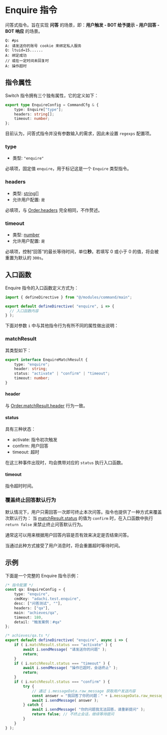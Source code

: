 # Enquire 指令

问答式指令。旨在实现 **问答** 的场景，即：**用户触发 - BOT 给予提示 - 用户回答 - BOT 响应** 的场景。

```text
Q: #ps
A: 请发送你的账号 cookie 来绑定私人服务
Q: ltuid=15......
A: 绑定成功
// 或在一定时间未回复时
A: 操作超时
```

## 指令属性

Switch 指令拥有三个独有属性，它的定义如下：

```ts
export type EnquireConfig = CommandCfg & {
    type: Enquire["type"];
    headers: string[];
    timeout: number;
};
```

目前认为，问答式指令并没有参数输入的需求，因此未设置 `regexps` 配置项。

### type

* 类型: `"enquire"`

必填项，固定值 `enquire`，用于标记这是一个 `Enquire` 类型指令。

### headers

* 类型: [string\[\]][string-array]
* 允许用户配置: `是`

必填项，与 [Order.headers](./order.md#headers) 完全相同，不作赘述。

### timeout

* 类型: [number][number]
* 允许用户配置: `是`

必填项，控制“回答”的最长等待时间，单位**秒**。若填写 0 或小于 0 的值，将会被重置为默认的 `300s`。

## 入口函数

Enquire 指令的入口函数定义方式为：

```ts
import { defineDirective } from "@/modules/command/main";

export default defineDirective( "enquire", i => {
  // 入口函数内容
} );
```

下面对参数 `i` 中与其他指令行为有所不同的属性做出说明：

### matchResult

其类型如下：

```ts
export interface EnquireMatchResult {
    type: "enquire";
    header: string;
    status: "activate" | "confirm" | "timeout";
    timeout: number;
}
```

#### header

与 [Order.matchResult.header](./order.md#header) 行为一致。

#### status

具有三种状态：

* activate: 指令初次触发
* confirm: 用户回答
* timeout: 超时

在这三种事件出现时，均会携带对应的 `status` 执行入口函数。

#### timeout

指令超时时间。

### 覆盖终止回答默认行为

默认情况下，用户只需回答一次即可终止本次问答。指令也提供了一种方式来覆盖次默认行为： 当 [matchResult.status](#status) 的值为 `confirm` 时，在入口函数中执行 `return false` 来禁止终止问答默认行为。

通常这可以用来根据用户回答内容是否有效来决定是否结束问答。

当通过此种方式接受了用户消息时，将会重置超时等待时间。

## 示例

下面是一个完整的 Enquire 指令示例：

```ts
/* 指令配置 */
const qa: EnquireConfig = {
    type: "enquire",
    cmdKey: "adachi.test.enquire",
    desc: ["问答测试", ""],
    headers: ["qa"],
    main: "achieves/qa",
    timeout: 180,
    detail: "触发案例：#qa"
};

/* achieves/qa.ts */
export default defineDirective( "enquire", async i => {
    if ( i.matchResult.status === "activate" ) {
        await i.sendMessage( "请发送你的问题" );
        return;
    }
    if ( i.matchResult.status === "timeout" ) {
        await i.sendMessage( "操作已超时，会话终止" );
        return;
    }
    if ( i.matchResult.status === "confirm" ) {
        try {
            // 通过 i.messageData.raw_message 获取用户发送内容
            const answer = "我回答了你的问题：" + i.messageData.raw_message;
            await i.sendMessage( answer );
        } catch {
            await i.sendMessage( "你的问题我无法回答，请重新提问" );
            return false; // 不终止会话，继续等待提问
        }
    }
} );
```


[number]: https://developer.mozilla.org/en-US/docs/Web/JavaScript/Reference/Global_Objects/Number
[string]: https://developer.mozilla.org/en-US/docs/Web/JavaScript/Reference/Global_Objects/String
[boolean]: https://developer.mozilla.org/en-US/docs/Web/JavaScript/Reference/Global_Objects/Boolean
[string-array]: https://www.typescriptlang.org/docs/handbook/2/everyday-types.html#arrays